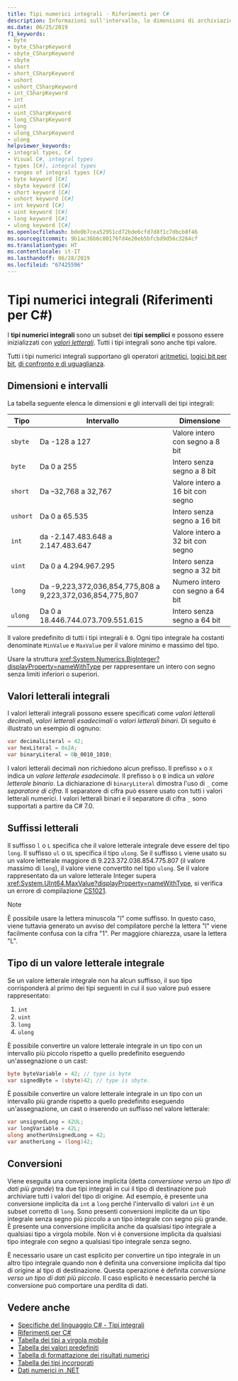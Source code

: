 ```yaml
---
title: Tipi numerici integrali - Riferimenti per C#
description: Informazioni sull'intervallo, le dimensioni di archiviazione e gli usi dei singoli tipi numerici integrali.
ms.date: 06/25/2019
f1_keywords:
- byte
- byte_CSharpKeyword
- sbyte_CSharpKeyword
- sbyte
- short
- short_CSharpKeyword
- ushort
- ushort_CSharpKeyword
- int_CSharpKeyword
- int
- uint
- uint_CSharpKeyword
- long_CSharpKeyword
- long
- ulong_CSharpKeyword
- ulong
helpviewer_keywords:
- integral types, C#
- Visual C#, integral types
- types [C#], integral types
- ranges of integral types [C#]
- byte keyword [C#]
- sbyte keyword [C#]
- short keyword [C#]
- ushort keyword [C#]
- int keyword [C#]
- uint keyword [C#]
- long keyword [C#]
- ulong keyword [C#]
ms.openlocfilehash: bde0b7cea52951cd72bde6cfd7d8f1c7dbcb8f46
ms.sourcegitcommit: 9b1ac36b6c80176fd4e20eb5bfcbd9d56c3264cf
ms.translationtype: HT
ms.contentlocale: it-IT
ms.lasthandoff: 06/28/2019
ms.locfileid: "67425596"
---
```

# <a name="integral-numeric-types--c-reference"></a>Tipi numerici integrali (Riferimenti per C#)

I **tipi numerici integrali** sono un subset dei **tipi semplici** e possono essere inizializzati con [*valori letterali*](#integral-literals). Tutti i tipi integrali sono anche tipi valore.

Tutti i tipi numerici integrali supportano gli operatori [aritmetici](../operators/arithmetic-operators.md), [logici bit per bit](../operators/bitwise-and-shift-operators.md), [di confronto e di uguaglianza](../operators/equality-operators.md).

## <a name="sizes-and-ranges"></a>Dimensioni e intervalli

La tabella seguente elenca le dimensioni e gli intervalli dei tipi integrali:

|Tipo|Intervallo|Dimensione|  
|----------|-----------|----------|  
|`sbyte`|Da -128 a 127|Valore intero con segno a 8 bit|  
|`byte`|Da 0 a 255|Intero senza segno a 8 bit|  
|`short`|Da –32,768 a 32,767|Valore intero a 16 bit con segno|  
|`ushort`|Da 0 a 65.535|Intero senza segno a 16 bit|  
|`int`|da -2.147.483.648 a 2.147.483.647|Valore intero a 32 bit con segno|  
|`uint`|Da 0 a 4.294.967.295|Intero senza segno a 32 bit|  
|`long`|Da -9,223,372,036,854,775,808 a 9,223,372,036,854,775,807|Numero intero con segno a 64 bit|  
|`ulong`|Da 0 a 18.446.744.073.709.551.615|Intero senza segno a 64 bit|  

Il valore predefinito di tutti i tipi integrali è `0`. Ogni tipo integrale ha costanti denominate `MinValue` e `MaxValue` per il valore minimo e massimo del tipo.

Usare la struttura <xref:System.Numerics.BigInteger?displayProperty=nameWithType> per rappresentare un intero con segno senza limiti inferiori o superiori.

## <a name="integral-literals"></a>Valori letterali integrali

I valori letterali integrali possono essere specificati come *valori letterali decimali*, *valori letterali esadecimali* o *valori letterali binari*. Di seguito è illustrato un esempio di ognuno:

```csharp
var decimalLiteral = 42;
var hexLiteral = 0x2A;
var binaryLiteral = 0b_0010_1010;
```

I valori letterali decimali non richiedono alcun prefisso. Il prefisso `x` o `X` indica un *valore letterale esadecimale*. Il prefisso `b` o `B` indica un *valore letterale binario*. La dichiarazione di `binaryLiteral` dimostra l'uso di `_` come *separatore di cifra*. Il separatore di cifra può essere usato con tutti i valori letterali numerici. I valori letterali binari e il separatore di cifra `_` sono supportati a partire da C# 7.0.

## <a name="literal-suffixes"></a>Suffissi letterali 

Il suffisso `l` o `L` specifica che il valore letterale integrale deve essere del tipo `long`. Il suffisso `ul` o `UL` specifica il tipo `ulong`. Se il suffisso `L` viene usato su un valore letterale maggiore di 9.223.372.036.854.775.807 (il valore massimo di `long`), il valore viene convertito nel tipo `ulong`. Se il valore rappresentato da un valore letterale Integer supera <xref:System.UInt64.MaxValue?displayProperty=nameWithType>, si verifica un errore di compilazione [CS1021](../../misc/cs1021.md). 

> [!NOTE]
> È possibile usare la lettera minuscola "l" come suffisso. In questo caso, viene tuttavia generato un avviso del compilatore perché la lettera "l" viene facilmente confusa con la cifra "1". Per maggiore chiarezza, usare la lettera "L".

## <a name="type-of-an-integral-literal"></a>Tipo di un valore letterale integrale

Se un valore letterale integrale non ha alcun suffisso, il suo tipo corrisponderà al primo dei tipi seguenti in cui il suo valore può essere rappresentato:

1. `int`
1. `uint`
1. `long`
1. `ulong`

È possibile convertire un valore letterale integrale in un tipo con un intervallo più piccolo rispetto a quello predefinito eseguendo un'assegnazione o un cast:

```csharp
byte byteVariable = 42; // type is byte
var signedByte = (sbyte)42; // type is sbyte.
```

È possibile convertire un valore letterale integrale in un tipo con un intervallo più grande rispetto a quello predefinito eseguendo un'assegnazione, un cast o inserendo un suffisso nel valore letterale:

```csharp
var unsignedLong = 42UL;
var longVariable = 42L;
ulong anotherUnsignedLong = 42;
var anotherLong = (long)42;
```

## <a name="conversions"></a>Conversioni

Viene eseguita una conversione implicita (detta *conversione verso un tipo di dati più grande*) tra due tipi integrali in cui il tipo di destinazione può archiviare tutti i valori del tipo di origine. Ad esempio, è presente una conversione implicita da `int` a `long` perché l'intervallo di valori `int` è un subset corretto di `long`. Sono presenti conversioni implicite da un tipo integrale senza segno più piccolo a un tipo integrale con segno più grande. È presente una conversione implicita anche da qualsiasi tipo integrale a qualsiasi tipo a virgola mobile.  Non vi è conversione implicita da qualsiasi tipo integrale con segno a qualsiasi tipo integrale senza segno.

È necessario usare un cast esplicito per convertire un tipo integrale in un altro tipo integrale quando non è definita una conversione implicita dal tipo di origine al tipo di destinazione. Questa operazione è definita *conversione verso un tipo di dati più piccolo*. Il caso esplicito è necessario perché la conversione può comportare una perdita di dati.

## <a name="see-also"></a>Vedere anche

- [Specifiche del linguaggio C# - Tipi integrali](~/_csharplang/spec/types.md#integral-types)
- [Riferimenti per C#](../index.md)
- [Tabella dei tipi a virgola mobile](../keywords/floating-point-types-table.md)
- [Tabella dei valori predefiniti](../keywords/default-values-table.md)
- [Tabella di formattazione dei risultati numerici](../keywords/formatting-numeric-results-table.md)
- [Tabella dei tipi incorporati](../keywords/built-in-types-table.md)
- [Dati numerici in .NET](../../../standard/numerics.md)
